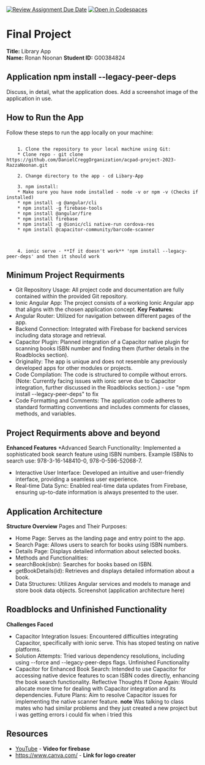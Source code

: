[![Review Assignment Due Date](https://classroom.github.com/assets/deadline-readme-button-24ddc0f5d75046c5622901739e7c5dd533143b0c8e959d652212380cedb1ea36.svg)](https://classroom.github.com/a/HTlAZVnP)
[![Open in Codespaces](https://classroom.github.com/assets/launch-codespace-7f7980b617ed060a017424585567c406b6ee15c891e84e1186181d67ecf80aa0.svg)](https://classroom.github.com/open-in-codespaces?assignment_repo_id=13064466)
# Final Project

**Title:** Library App  
**Name:** Ronan Noonan
**Student ID:** G00384824 

## Application npm install --legacy-peer-deps

Discuss, in detail, what the application does. Add a screenshot image of the application in use. 

## How to Run the App

Follow these steps to run the app locally on your machine:
```

    1. Clone the repository to your local machine using Git: 
    * Clone repo - git clone https://github.com/DanielCreggOrganization/acpad-project-2023-RazzaNoonan.git

    2. Change directory to the app - cd Libary-App

    3. npm install:
    * Make sure you have node installed - node -v or npm -v (Checks if installed)
    * npm install -g @angular/cli
    * npm install -g firebase-tools
    * npm install @angular/fire
    * npm install firebase
    * npm install -g @ionic/cli native-run cordova-res
    * npm install @capacitor-community/barcode-scanner



    4. ionic serve - **If it doesn't work** 'npm install --legacy-peer-deps' and then it should work
```

## Minimum Project Requirments

* Git Repository Usage: All project code and documentation are fully contained within the provided Git repository.
* Ionic Angular App: The project consists of a working Ionic Angular app that aligns with the chosen application concept.
**Key Features:**
* Angular Router: Utilized for navigation between different pages of the app.
* Backend Connection: Integrated with Firebase for backend services including data storage and retrieval.
* Capacitor Plugin: Planned integration of a Capacitor native plugin for scanning books ISBN number and finding them (further details in the Roadblocks section).
* Originality: The app is unique and does not resemble any previously developed apps for other modules or projects.
* Code Compilation: The code is structured to compile without errors. (Note: Currently facing issues with ionic serve due to Capacitor integration, further discussed in the Roadblocks section.) - use "npm install --legacy-peer-deps" to fix
* Code Formatting and Comments: The application code adheres to standard formatting conventions and includes comments for classes, methods, and variables.


## Project Requirments above and beyond

**Enhanced Features**
*Advanced Search Functionality: Implemented a sophisticated book search feature using ISBN numbers. Example ISBNs to search use: 978-3-16-148410-0, 978-0-596-52068-7.
* Interactive User Interface: Developed an intuitive and user-friendly interface, providing a seamless user experience.
* Real-time Data Sync: Enabled real-time data updates from Firebase, ensuring up-to-date information is always presented to the user.

## Application Architecture

**Structure Overview**
Pages and Their Purposes:
* Home Page: Serves as the landing page and entry point to the app.
* Search Page: Allows users to search for books using ISBN numbers.
* Details Page: Displays detailed information about selected books.
* Methods and Functionalities:
* searchBook(isbn): Searches for books based on ISBN.
* getBookDetails(id): Retrieves and displays detailed information about a book.
* Data Structures: Utilizes Angular services and models to manage and store book data objects.
Screenshot
(application architecture here)
## Roadblocks and Unfinished Functionality

**Challenges Faced**
* Capacitor Integration Issues: Encountered difficulties integrating Capacitor, specifically with ionic serve. This has stoped testing on native platforms.
* Solution Attempts: Tried various dependency resolutions, including using --force and --legacy-peer-deps flags.
Unfinished Functionality
* Capacitor for Enhanced Book Search: Intended to use Capacitor for accessing native device features to scan ISBN codes directly, enhancing the book search functionality.
Reflective Thoughts
If Done Again: Would allocate more time for dealing with Capacitor integration and its dependencies.
Future Plans: Aim to resolve Capacitor issues for implementing the native scanner feature. 
**note** Was talking to class mates who had similar problems and they just created a new project but i was getting errors i could fix when i tried this


## Resources

* [YouTube](https://www.youtube.com/watch?v=Y0vH5Cm3HAk) - **Video for firebase**
* https://www.canva.com/ - **Link for logo creater** 
